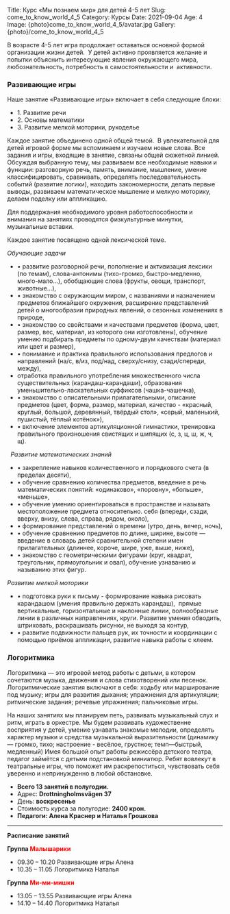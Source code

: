 Title: Курс «Мы познаем мир» для детей 4-5 лет
Slug: come_to_know_world_4_5
Category: Курсы
Date: 2021-09-04
Age: 4
Image: {photo}come_to_know_world_4_5/avatar.jpg
Gallery: {photo}/come_to_know_world_4_5

В возрасте 4-5 лет игра продолжает оставаться основной формой организации жизни детей.  У детей активно проявляется желание и попытки объяснить интересующие явления окружающего мира, любознательность, потребность в самостоятельности и 
активности.

### Развивающие игры

Наше занятие «Развивающие игры» включает в себя следующие блоки:

* 1.&nbsp;Развитие речи
* 2.&nbsp;Основы математики
* 3.&nbsp;Развитие мелкой моторики, рукоделье

Каждое занятие объединено одной общей темой. 
В увлекательной для детей игровой форме мы вспоминаем и изучаем новые слова. Все задания и игры, входящие в занятие, связаны общей сюжетной линией. 
Обсуждая выбранную тему, мы развиваем все необходимые навыки и функции: разговорную речь, память, внимание, мышление, умение классифицировать, сравнивать, определять последовательность событий (развитие логики), находить закономерности, делать первые выводы, развиваем математическое мышление и мелкую моторику, делаем поделку или аппликацию.

Для поддержания необходимого уровня работоспособности и внимания на занятиях проводятся физкультурные минутки, музыкальные вставки.

Каждое занятие посвящено одной лексической теме.


_Обучающие задачи_

* • развитие разговорной речи, пополнение и активизация лексики (по темам), слова-антонимы (тихо-громко, быстро-медленно, много-мало…), обобщающие слова (фрукты, овощи, транспорт, животные…),
* • знакомство с окружающим миром, с названиями и назначением предметов ближайшего окружения, расширение представлений детей о многообразии природных явлений, о сезонных изменениях в природе,
* • знакомство со свойствами и качествами предметов (форма, цвет, размер, вес, материал, из которого они изготовлены), обучение умению подбирать предметы по одному-двум качествам (материал или цвет и размер),
* • понимание и практика правильного использования предлогов и направлений (на/с, в/из, под/над, сверху/снизу, сзади/спереди, между),
* отработка правильного употребления множественного числа существительных (карандаш-карандаши), образования уменьшительно-ласкательных суффиксов (чашка-чашечка),
* • знакомство с описательными прилагательными, описание предметов (цвет, форма, размер, материал, качество - «красный, круглый, большой, деревянный, твёрдый стол», «серый, маленький, пушистый, тёплый котёнок»),
* • включение элементов артикуляционной гимнастики, тренировка правильного произношения свистящих и шипящих (с, з, ц, ш, ж, ч, щ).

 
_Развитие математических знаний_

* • закрепление навыков количественного и порядкового счета (в пределах десяти),
* • обучение сравнению количества предметов, введение в речь математических понятий: «одинаково», «поровну», «больше», «меньше»,
* • обучение умению ориентироваться в пространстве и называть местоположение предмета относительно. себя (впереди, сзади, вверху, внизу, слева, справа, рядом, около),
* • формирование представлений о времени (утро, день, вечер, ночь),
* • обучение сравнению предметов по длине, ширине, высоте — введение в словарь детей сравнительной степени имен прилагательных (длиннее, короче, шире, уже, выше, ниже),
* • знакомство с геометрическими фигурами (круг, квадрат, треугольник, прямоугольник и овал), обучение узнаванию и называнию этих фигур.


_Развитие мелкой моторики_

* • подготовка руки к письму - формирование навыка рисовать карандашом (умения правильно держать карандаш),  прямые вертикальные, горизонтальные и наклонные линии, волнообразные линии в различных направлениях, круги. Развитие умения обводить, штриховать, раскрашивать рисунки, не выходя за контур,
* • развитие подвижности пальцев рук, их точности и координации с помощью приёмов аппликации, развитие навыка работы с клеем.

### Логоритмика

Логоритмика — это игровой метод работы с детьми, в котором сочетаются музыка, движения и слова стихотворений или песенок.  Логоритмические занятия включают в себя: ходьбу или марширование под музыку; игры для развития дыхания; упражнения для артикуляции; ритмические задания; речевые упражнения; пальчиковые игры.

На наших занятиях мы планируем петь, развивать музыкальный слух и ритм, играть в оркестре. Мы будем развивать художественне восприятия у детей, умение узнавать знакомые мелодии, определять характер музыки и средства музыкальной выразительности (динамику — громко, тихо; настроение - весёлое, грустное; темп—быстрый, медленный)
Имея большой опыт работы режиссёра детского театра, педагог займётся с детьми подстановкой миниатюр. Ребят вовлекут в театральные игры,     что поможет им раскрепоститься, чувствовать себя уверенно и непринужденно в любой обстановке.

* <strong>Всего 13 занятий в полугодии.</strong>
* Адрес: <strong>Drottningholmsvägen 37</strong>
* День: <strong>воскресенье</strong>
* Стоимость курса за полугодие: <strong>2400 крон.</strong>
* <strong>Педагоги: Алена Краснер и Наталья Грошкова</strong>

---

**Расписание занятий**

**Группа <span style="color:red">Малышарики</span>**

* 09.30 – 10.20 Развивающие игры     Алена
* 10.35 – 11.05 Логоритмика           Наталья

**Группа  <span style="color:red">Ми-ми-мишки</span>**

* 13.05 – 13.55  Развивающие игры Алена
* 14.10 – 14.40 Логоритмика           Наталья
